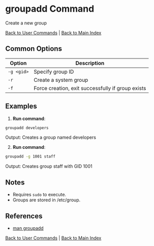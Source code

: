 # groupadd Command

Create a new group

[Back to User Commands](./index.md) | [Back to Main Index](../../README.md)

## Common Options

| Option | Description |
|--------|-------------|
| `-g <gid>` | Specify group ID |
| `-r` | Create a system group |
| `-f` | Force creation, exit successfully if group exists |

## Examples
1. **Run command**:
```bash
groupadd developers
```
Output: Creates a group named developers

2. **Run command**:
```bash
groupadd -g 1001 staff
```
Output: Creates group staff with GID 1001


## Notes
- Requires `sudo` to execute.
- Groups are stored in /etc/group.

## References
- [man groupadd](https://man7.org/linux/man-pages/man8/groupadd.8.html)

[Back to User Commands](../index.md) | [Back to Main Index](../../README.md)